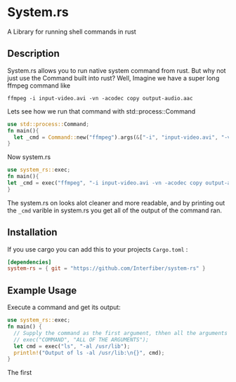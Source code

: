# System.rs
A Library for running shell commands in rust

## Description
System.rs allows you to run native system command from rust. But why not just use the Command
built into rust? Well, Imagine we have a super long ffmpeg command like
```console
ffmpeg -i input-video.avi -vn -acodec copy output-audio.aac
```
Lets see how we run that command with std::process::Command
```rust
use std::process::Command;
fn main(){
  let _cmd = Command::new("ffmpeg").args(&["-i", "input-video.avi", "-vn", "-acodec", "copy", "output-audio.aac"]).spawn();
}
```
Now system.rs
```rust
use system_rs::exec;
fn main(){
let _cmd = exec("ffmpeg", "-i input-video.avi -vn -acodec copy output-audio.aac");
}
```
The system.rs on looks alot cleaner and more readable, and by printing out the ```_cmd``` varible in system.rs you get all of the output of the command ran.

## Installation
If you use cargo you can add this to your projects ```Cargo.toml``` :
```toml
[dependencies]
system-rs = { git = "https://github.com/Interfiber/system-rs" }
```


## Example Usage

Execute a command and get its output:
```rust
use system_rs::exec;
fn main() {
  // Supply the command as the first argument, thhen all the arguments after it
  // exec("COMMAND", "ALL OF THE ARGUMENTS");
  let cmd = exec("ls", "-al /usr/lib");
  println!("Output of ls -al /usr/lib:\n{}", cmd);
}
```
The first 
